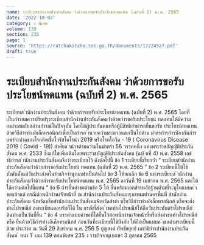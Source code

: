 ```yaml
---
name: ระเบียบสำนักงานประกันสังคม ว่าด้วยการขอรับประโยชน์ทดแทน (ฉบับที่ 2) พ.ศ. 2565
date: '2022-10-02'
category: ง พิเศษ
volume: 139
section: 235
page: 1
source: 'https://ratchakitcha.soc.go.th/documents/17224527.pdf'
draft: true
---
```


# ระเบียบสำนักงานประกันสังคม ว่าด้วยการขอรับประโยชน์ทดแทน (ฉบับที่ 2) พ.ศ. 2565

ระเบียบส ํานักงํานประกันสังคม ว่ําด้วยกํารขอรับประโยชน์ทดแทน (ฉบับที่ 2) พ.ศ. 2565 โดยที่เป็นกํารสมควรปรับปรุงระเบียบสํานักงํานประกันสังคมว่ําด้วยกํารขอรับประโยชน์ ทดแทนให้มีควํามเหมําะสมกับสถํานกํารณ์ในปัจจุบัน โดยให้ผู้ประกันตนหรือผู้มีสิทธิสํามํารถยื่นขอรับ ประโยชน์ทดแทนด้วยวิธีกํารทํางอิเล็กทรอนิกส์เพื่อเป็นกํารอ ํานวยควํามสะดวกและเป็นไปตําม มําตรกํารกํารป้องกันกํารแพร่ระบําดของโรคติดเชื้อไวรัสโคโรนํา 2019 หรือโรคโควิด - 19 ( Coronavirus Disease 2019 ( Covid - 19)) อําศัยอ ํานําจตํามควํามในมําตรํา 56 วรรคหนึ่ง แห่งพระรําชบัญญัติประกันสังคม พ.ศ. 2533 ซึ่งแก้ไขเพิ่มเติมโดยพระรําชบัญญัติประกันสังคม (ฉบั บที่ 4) พ.ศ. 2558 เลขําธิกํารส ํานักงํานประกันสังคมจึงวํางระเบียบไว้ ดังต่อไปนี้ ข้อ 1 ระเบียบนี้เรียกว่ํา “ ระเบียบสํานักงํานประกันสังคมว่ําด้วยกํารขอรับประโยชน์ ทดแทน (ฉบับที่ 2) พ.ศ. 2565 ” ข้อ 2 ระเบียบนี้ให้ใช้บังคับตั้งแต่วันประกําศในรําชกิจจํานุเบกษําเป็นต้นไป ข้อ 3 ให้ยกเลิก ข้อ 6 แห่งระเบียบส ํานักงํานประกันสังคมว่ําด้วยกํารขอรับประโยชน์ทดแทน พ.ศ. 2565 ลงวันที่ 19 เมษํายน พ.ศ. 2565 และให้ใช้ควํามต่อไปนี้แทน “ ข้อ 6 กํารยื่นคําขอตํามข้อ 5 ให้ ยื่นพร้อมเอกสํารหลักฐํานตํามที่ระบุในแบบค ําขอแล้วแต่ กรณีต่อพนักงํานเจ้ําหน้ําที่ ณ สํานักงํานประกันสังคมกรุงเทพมหํานครพื้นที่ สํานักงํานประกันสังคม จังหวัดหรือสํานักงํานประกันสังคมจังหวัดสําขํา หรือวิธีกํารทํางอิเล็กทรอนิกส์ หรือจะส่งทํางไปรษณีย์ ลงทะเบียนตอบรับก็ได้ ใน กรณีที่ส่งค ําขอทํางไปรษณีย์ให้ถือวันประทับตรําไปรษณีย์ต้นทํางเป็นวันที่ยื่น ” ข้อ 4 บรรดําแบบคําขอที่ได้ยื่นไว้ต่อพนักงํานเจ้ําหน้ําที่หรือส่งคําขอทํางไปรษณีย์หรือ ยื่นด้วยวิธีกํารทํางอิเล็กทรอนิกส์ ก่อนวันที่ระเบียบนี้ใช้บังคับ ให้ถือเป็นแบบค ําขอตํามระเบียบนี้ด้วย ประกําศ ณ วันที่ 29 สิงหําคม พ.ศ. 256 5 บุญสงค์ ทัพชัยยุทธ์ เลขําธิกํารสํานักงํานประกันสังคม ้ หนา 1 ่ เลม 139 ตอนพิเศษ 235 ง ราชกิจจานุเบกษา 3 ตุลาคม 2565

